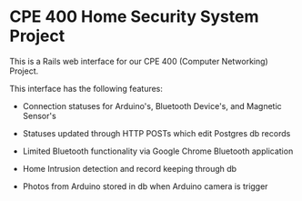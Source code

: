 # CPE 400 Home Security System Project

This is a Rails web interface for our CPE 400 (Computer Networking) Project.

This interface has the following features:

* Connection statuses for Arduino's, Bluetooth Device's, and Magnetic Sensor's

* Statuses updated through HTTP POSTs which edit Postgres db records

* Limited Bluetooth functionality via Google Chrome Bluetooth application

* Home Intrusion detection and record keeping through db

* Photos from Arduino stored in db when Arduino camera is trigger
